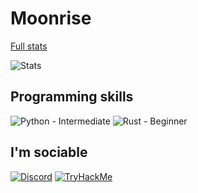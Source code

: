 # Moonrise
[Full stats](https://github.com/PetitPotiron/PetitPotiron/stats.md)

![Stats](https://github-readme-stats.vercel.app/api?username=PetitPotiron&show_icons=true&theme=midnight-purple)

## Programming skills
![Python - Intermediate](https://www.python.org/static/img/python-logo-large.c36dccadd999.png) ![Rust - Beginner](https://www.rust-lang.org/logos/rust-logo-blk.svg)


## I'm sociable
[![Discord](https://discord.com/assets/3437c10597c1526c3dbd98c737c2bcae.svg)](https://discord.com/users/715826047949471785) [![TryHackMe](https://tryhackme-badges.s3.amazonaws.com/PetitPotiron.png)](https://tryhackme.com/p/PetitPotiron)
